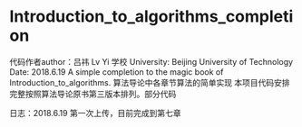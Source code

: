 # Introduction_to_algorithms_completion
代码作者author：吕祎 Lv Yi
学校 University: Beijing University of Technology
Date: 2018.6.19
A simple completion to the magic book of  Introduction_to_algorithms. 算法导论中各章节算法的简单实现
本项目代码安排完整按照算法导论原书第三版本排列。部分代码

日志：2018.6.19 第一次上传，目前完成到第七章